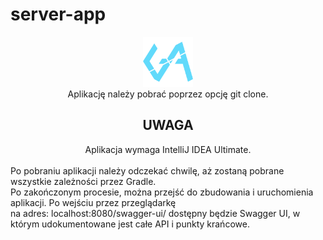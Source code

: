 # server-app

<div align="center">
  <a href="https://github.com/game-advisor/server-app/">
    <img src="https://github.com/game-advisor/web-client/blob/master/public/logo512.png?raw=true" alt="Logo" width="80" height="80">
  </a>
</div>

<div align="center">
  Aplikację należy pobrać poprzez opcję git clone. <br>
  <h2>UWAGA</h2>
  Aplikacja wymaga IntelliJ IDEA Ultimate.
</div>
  <br>
  Po pobraniu aplikacji należy odczekać chwilę, aż zostaną pobrane wszystkie zależności przez Gradle.<br>
  Po zakończonym procesie, można przejść do zbudowania i uruchomienia aplikacji. Po wejściu przez przeglądarkę<br>
  na adres: localhost:8080/swagger-ui/ dostępny będzie Swagger UI, w którym udokumentowane jest całe API i punkty krańcowe.
